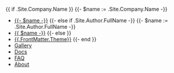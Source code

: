 {{ if .Site.Company.Name }}
{{- $name := .Site.Company.Name -}}
* [{{- $name -}}](/)
{{- else if .Site.Author.FullName -}}
{{- $name := .Site.Author.FullName -}}
* [{{ $name -}}](/)
{{- else }}
* [{{.FrontMatter.Theme}}](/)
{{- end }} 
* [Gallery](/)
* [Docs](/)
* [FAQ](/)
* [About](/)

